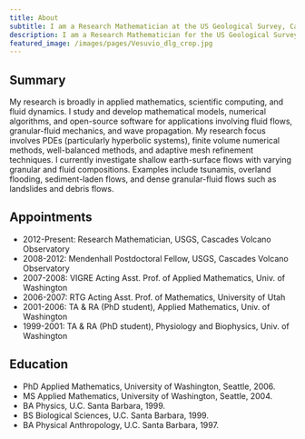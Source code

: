 ```yaml
---
title: About
subtitle: I am a Research Mathematician at the US Geological Survey, Cascades Volcano Observatory. I live in Portland, Oregon.
description: I am a Research Mathematician for the US Geological Survey, Cascades Volcano Observatory. I live in Portland, Oregon.
featured_image: /images/pages/Vesuvio_dlg_crop.jpg
---
```


## Summary

My research is broadly in applied mathematics, scientific computing, and fluid dynamics. I study and develop mathematical models, numerical algorithms, and open-source software for applications involving fluid flows, granular-fluid mechanics, and wave propagation. My research focus involves PDEs (particularly hyperbolic systems), finite volume numerical methods, well-balanced methods, and adaptive mesh refinement techniques. I currently investigate shallow earth-surface flows with varying granular and fluid compositions. Examples include tsunamis, overland flooding, sediment-laden flows, and dense granular-fluid flows such as landslides and debris flows.

## Appointments

* 2012-Present: Research Mathematician, USGS, Cascades Volcano Observatory
* 2008-2012: Mendenhall Postdoctoral Fellow, USGS, Cascades Volcano Observatory
* 2007-2008: VIGRE Acting Asst. Prof. of Applied Mathematics, Univ. of Washington
* 2006-2007: RTG Acting Asst. Prof. of Mathematics, University of Utah
* 2001-2006: TA & RA (PhD student), Applied Mathematics, Univ. of Washington
* 1999-2001: TA & RA (PhD student), Physiology and Biophysics, Univ. of Washington

## Education

* PhD Applied Mathematics, University of Washington, Seattle, 2006.
* MS Applied Mathematics, University of Washington, Seattle, 2004.
* BA Physics, U.C. Santa Barbara, 1999.
* BS Biological Sciences, U.C. Santa Barbara, 1999.
* BA Physical Anthropology, U.C. Santa Barbara, 1997.



